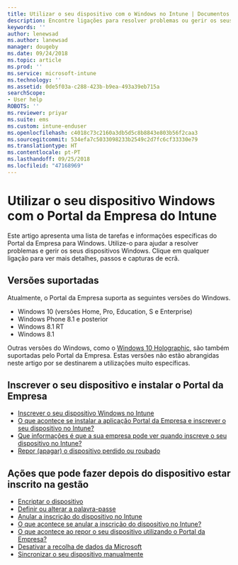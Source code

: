 ```yaml
---
title: Utilizar o seu dispositivo com o Windows no Intune | Documentos da Microsoft
description: Encontre ligações para resolver problemas ou gerir os seus dispositivos Windows a partir do Portal da Empresa
keywords: ''
author: lenewsad
ms.author: lanewsad
manager: dougeby
ms.date: 09/24/2018
ms.topic: article
ms.prod: ''
ms.service: microsoft-intune
ms.technology: ''
ms.assetid: 0de5f03a-c288-423b-b9ea-493a39eb715a
searchScope:
- User help
ROBOTS: ''
ms.reviewer: priyar
ms.suite: ems
ms.custom: intune-enduser
ms.openlocfilehash: c4018c73c2160a3db5d5c8b8843e803b56f2caa3
ms.sourcegitcommit: 534efa7c5033098233b2549c2d7fc6cf33330e79
ms.translationtype: HT
ms.contentlocale: pt-PT
ms.lasthandoff: 09/25/2018
ms.locfileid: "47168969"
---
```

# <a name="using-your-windows-device-with-intune-company-portal"></a>Utilizar o seu dispositivo Windows com o Portal da Empresa do Intune

Este artigo apresenta uma lista de tarefas e informações específicas do Portal da Empresa para Windows. Utilize-o para ajudar a resolver problemas e gerir os seus dispositivos Windows. Clique em qualquer ligação para ver mais detalhes, passos e capturas de ecrã.  

## <a name="supported-versions"></a>Versões suportadas

Atualmente, o Portal da Empresa suporta as seguintes versões do Windows.

* Windows 10 (versões Home, Pro, Education, S e Enterprise)
* Windows Phone 8.1 e posterior
* Windows 8.1 RT
* Windows 8.1

Outras versões do Windows, como o [Windows 10 Holographic](https://www.microsoft.com/hololens), são também suportadas pelo Portal da Empresa. Estas versões não estão abrangidas neste artigo por se destinarem a utilizações muito específicas.

## <a name="enrolling-your-device-and-installing-the-company-portal"></a>Inscrever o seu dispositivo e instalar o Portal da Empresa

- [Inscrever o seu dispositivo Windows no Intune](enroll-your-device-in-intune-windows.md)
- [O que acontece se instalar a aplicação Portal da Empresa e inscrever o seu dispositivo no Intune?](what-happens-if-you-install-the-company-portal-app-and-enroll-your-device-in-intune-windows.md)
- [Que informações é que a sua empresa pode ver quando inscreve o seu dispositivo no Intune?](what-info-can-your-company-see-when-you-enroll-your-device-in-intune.md)
- [Repor (apagar) o dispositivo perdido ou roubado](reset-erase-your-device-cpwebsite.md)

## <a name="things-you-can-do-after-your-device-is-enrolled-in-management"></a>Ações que pode fazer depois do dispositivo estar inscrito na gestão

- [Encriptar o dispositivo](encrypt-your-device-windows.md)
- [Definir ou alterar a palavra-passe](set-or-change-your-password-windows.md)
- [Anular a inscrição do dispositivo no Intune](unenroll-your-device-from-intune-windows.md)
- [O que acontece se anular a inscrição do dispositivo no Intune?](what-happens-if-you-unenroll-your-device-from-intune-windows.md)
- [O que acontece ao repor o seu dispositivo utilizando o Portal da Empresa?](what-happens-if-you-reset-your-device-using-the-company-portal-windows.md)
- [Desativar a recolha de dados da Microsoft](turn-off-microsoft-usage-data-collection-windows.md)
- [Sincronizar o seu dispositivo manualmente](sync-your-device-manually-windows.md)
